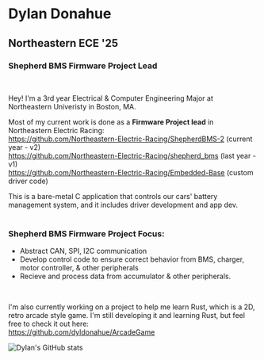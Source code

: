# Dylan Donahue
## Northeastern ECE '25
### Shepherd BMS Firmware Project Lead
 <br />

 

Hey! I'm a 3rd year Electrical & Computer Engineering Major at Northeastern Univeristy in Boston, MA. 

Most of my current work is done as a **Firmware Project lead** in Northeastern Electric Racing:  
https://github.com/Northeastern-Electric-Racing/ShepherdBMS-2 (current year - v2)  
https://github.com/Northeastern-Electric-Racing/shepherd_bms (last year - v1)  
https://github.com/Northeastern-Electric-Racing/Embedded-Base (custom driver code)  

This is a bare-metal C application that controls our cars' battery management system, and it includes driver development and app dev.
<br />
<br />


### Shepherd BMS Firmware Project Focus:

* Abstract CAN, SPI, I2C communication 
* Develop control code to ensure correct behavior from BMS, charger, motor controller, & other peripherals
* Recieve and process data from accumulator & other peripherals.

<br />

I'm also currently working on a project to help me learn Rust, which is a 2D, retro arcade style game. I'm still developing it and learning Rust, but feel free to check it out here:  
https://github.com/dyldonahue/ArcadeGame

![Dylan's GitHub stats](https://github-readme-stats.vercel.app/api?username=dyldonahue&show_icons=true&theme=transparent)

